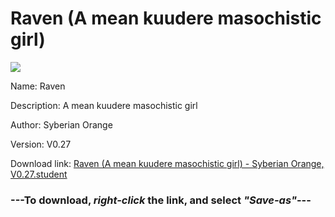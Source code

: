 # Raven (A mean kuudere masochistic girl)

<img src = "https://raw.githubusercontent.com/Arbiter1223/Koukou-Gurashi-Custom-Students/master/Students/Files/Raven%20(A%20mean%20kuudere%20masochistic%20girl).png">

Name: Raven

Description: A mean kuudere masochistic girl

Author: Syberian Orange

Version: V0.27

Download link: <a href="https://raw.githubusercontent.com/Arbiter1223/Koukou-Gurashi-Custom-Students/master/Students/Files/Raven%20(A%20mean%20kuudere%20masochistic%20girl)%20-%20Syberian%20Orange%2C%20V0.27.student">Raven (A mean kuudere masochistic girl) - Syberian Orange, V0.27.student</a>

### ---**To download, _right-click_ the link, and select _"Save-as"_**---


